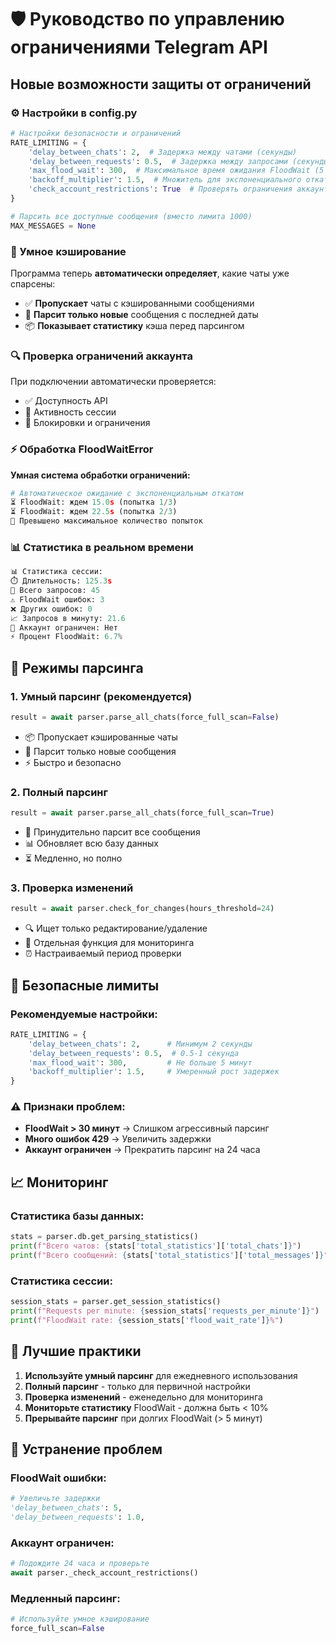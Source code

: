 # 🛡️ Руководство по управлению ограничениями Telegram API

## Новые возможности защиты от ограничений

### ⚙️ Настройки в config.py

```python
# Настройки безопасности и ограничений
RATE_LIMITING = {
    'delay_between_chats': 2,  # Задержка между чатами (секунды)
    'delay_between_requests': 0.5,  # Задержка между запросами (секунды)
    'max_flood_wait': 300,  # Максимальное время ожидания FloodWait (5 минут)
    'backoff_multiplier': 1.5,  # Множитель для экспоненциального отката
    'check_account_restrictions': True  # Проверять ограничения аккаунта
}

# Парсить все доступные сообщения (вместо лимита 1000)
MAX_MESSAGES = None
```

### 🧠 Умное кэширование

Программа теперь **автоматически определяет**, какие чаты уже спарсены:

- ✅ **Пропускает** чаты с кэшированными сообщениями
- 🔄 **Парсит только новые** сообщения с последней даты
- 📦 **Показывает статистику** кэша перед парсингом

### 🔍 Проверка ограничений аккаунта

При подключении автоматически проверяется:

- ✅ Доступность API
- 🔑 Активность сессии
- 🚫 Блокировки и ограничения

### ⚡ Обработка FloodWaitError

**Умная система обработки ограничений:**

```python
# Автоматическое ожидание с экспоненциальным откатом
⏳ FloodWait: ждем 15.0s (попытка 1/3)
⏳ FloodWait: ждем 22.5s (попытка 2/3)
🚫 Превышено максимальное количество попыток
```

### 📊 Статистика в реальном времени

```python
📊 Статистика сессии:
⏱️ Длительность: 125.3s
📡 Всего запросов: 45
⚠️ FloodWait ошибок: 3
❌ Других ошибок: 0
📈 Запросов в минуту: 21.6
🚫 Аккаунт ограничен: Нет
⚡ Процент FloodWait: 6.7%
```

## 🎯 Режимы парсинга

### 1. Умный парсинг (рекомендуется)
```python
result = await parser.parse_all_chats(force_full_scan=False)
```
- 📦 Пропускает кэшированные чаты
- 🔄 Парсит только новые сообщения
- ⚡ Быстро и безопасно

### 2. Полный парсинг
```python
result = await parser.parse_all_chats(force_full_scan=True)
```
- 🔄 Принудительно парсит все сообщения
- 📊 Обновляет всю базу данных
- ⏳ Медленно, но полно

### 3. Проверка изменений
```python
result = await parser.check_for_changes(hours_threshold=24)
```
- 🔍 Ищет только редактирование/удаление
- 📝 Отдельная функция для мониторинга
- ⏰ Настраиваемый период проверки

## 🚨 Безопасные лимиты

### Рекомендуемые настройки:

```python
RATE_LIMITING = {
    'delay_between_chats': 2,      # Минимум 2 секунды
    'delay_between_requests': 0.5,  # 0.5-1 секунда
    'max_flood_wait': 300,         # Не больше 5 минут
    'backoff_multiplier': 1.5,     # Умеренный рост задержек
}
```

### ⚠️ Признаки проблем:

- **FloodWait > 30 минут** → Слишком агрессивный парсинг
- **Много ошибок 429** → Увеличить задержки
- **Аккаунт ограничен** → Прекратить парсинг на 24 часа

## 📈 Мониторинг

### Статистика базы данных:
```python
stats = parser.db.get_parsing_statistics()
print(f"Всего чатов: {stats['total_statistics']['total_chats']}")
print(f"Всего сообщений: {stats['total_statistics']['total_messages']}")
```

### Статистика сессии:
```python
session_stats = parser.get_session_statistics()
print(f"Requests per minute: {session_stats['requests_per_minute']}")
print(f"FloodWait rate: {session_stats['flood_wait_rate']}%")
```

## 🎯 Лучшие практики

1. **Используйте умный парсинг** для ежедневного использования
2. **Полный парсинг** - только для первичной настройки
3. **Проверка изменений** - еженедельно для мониторинга
4. **Мониторьте статистику** FloodWait - должна быть < 10%
5. **Прерывайте парсинг** при долгих FloodWait (> 5 минут)

## 🔧 Устранение проблем

### FloodWait ошибки:
```python
# Увеличьте задержки
'delay_between_chats': 5,
'delay_between_requests': 1.0,
```

### Аккаунт ограничен:
```python
# Подождите 24 часа и проверьте
await parser._check_account_restrictions()
```

### Медленный парсинг:
```python
# Используйте умное кэширование
force_full_scan=False
```